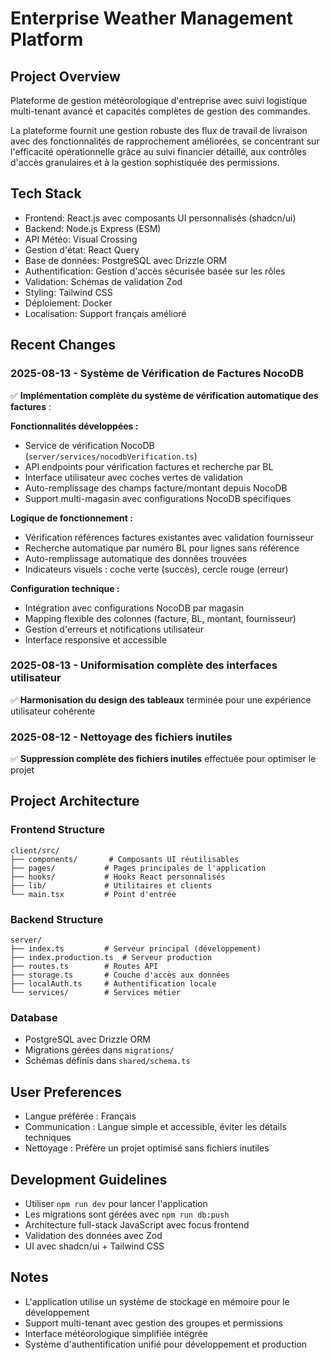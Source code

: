 # Enterprise Weather Management Platform

## Project Overview
Plateforme de gestion météorologique d'entreprise avec suivi logistique multi-tenant avancé et capacités complètes de gestion des commandes.

La plateforme fournit une gestion robuste des flux de travail de livraison avec des fonctionnalités de rapprochement améliorées, se concentrant sur l'efficacité opérationnelle grâce au suivi financier détaillé, aux contrôles d'accès granulaires et à la gestion sophistiquée des permissions.

## Tech Stack
- Frontend: React.js avec composants UI personnalisés (shadcn/ui)
- Backend: Node.js Express (ESM)
- API Météo: Visual Crossing
- Gestion d'état: React Query
- Base de données: PostgreSQL avec Drizzle ORM
- Authentification: Gestion d'accès sécurisée basée sur les rôles
- Validation: Schémas de validation Zod
- Styling: Tailwind CSS
- Déploiement: Docker
- Localisation: Support français amélioré

## Recent Changes

### 2025-08-13 - Système de Vérification de Factures NocoDB
✅ **Implémentation complète du système de vérification automatique des factures** :

**Fonctionnalités développées :**
- Service de vérification NocoDB (`server/services/nocodbVerification.ts`)
- API endpoints pour vérification factures et recherche par BL
- Interface utilisateur avec coches vertes de validation
- Auto-remplissage des champs facture/montant depuis NocoDB
- Support multi-magasin avec configurations NocoDB spécifiques

**Logique de fonctionnement :**
- Vérification références factures existantes avec validation fournisseur
- Recherche automatique par numéro BL pour lignes sans référence
- Auto-remplissage automatique des données trouvées
- Indicateurs visuels : coche verte (succès), cercle rouge (erreur)

**Configuration technique :**
- Intégration avec configurations NocoDB par magasin
- Mapping flexible des colonnes (facture, BL, montant, fournisseur)
- Gestion d'erreurs et notifications utilisateur
- Interface responsive et accessible

### 2025-08-13 - Uniformisation complète des interfaces utilisateur
✅ **Harmonisation du design des tableaux** terminée pour une expérience utilisateur cohérente

### 2025-08-12 - Nettoyage des fichiers inutiles
✅ **Suppression complète des fichiers inutiles** effectuée pour optimiser le projet

## Project Architecture

### Frontend Structure
```
client/src/
├── components/       # Composants UI réutilisables
├── pages/           # Pages principales de l'application
├── hooks/           # Hooks React personnalisés
├── lib/             # Utilitaires et clients
└── main.tsx         # Point d'entrée
```

### Backend Structure
```
server/
├── index.ts         # Serveur principal (développement)
├── index.production.ts  # Serveur production
├── routes.ts        # Routes API
├── storage.ts       # Couche d'accès aux données
├── localAuth.ts     # Authentification locale
└── services/        # Services métier
```

### Database
- PostgreSQL avec Drizzle ORM
- Migrations gérées dans `migrations/`
- Schémas définis dans `shared/schema.ts`

## User Preferences
- Langue préférée : Français
- Communication : Langue simple et accessible, éviter les détails techniques
- Nettoyage : Préfère un projet optimisé sans fichiers inutiles

## Development Guidelines
- Utiliser `npm run dev` pour lancer l'application
- Les migrations sont gérées avec `npm run db:push`
- Architecture full-stack JavaScript avec focus frontend
- Validation des données avec Zod
- UI avec shadcn/ui + Tailwind CSS

## Notes
- L'application utilise un système de stockage en mémoire pour le développement
- Support multi-tenant avec gestion des groupes et permissions
- Interface météorologique simplifiée intégrée
- Système d'authentification unifié pour développement et production